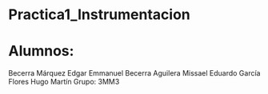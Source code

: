 # Practica1_Instrumentacion

# Alumnos:
Becerra Márquez Edgar Emmanuel
Becerra Aguilera Missael Eduardo
García Flores Hugo Martín 
Grupo: 3MM3


